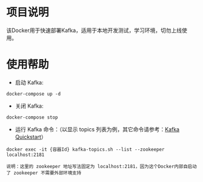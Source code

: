 # 项目说明
该Docker用于快速部署Kafka，适用于本地开发测试，学习环境，切勿上线使用。

# 使用帮助
- 启动 Kafka:
```
docker-compose up -d
```
- 关闭 Kafka:
```
docker-compose stop
```
- 运行 Kafka 命令：（以显示 topics 列表为例，其它命令请参考：[Kafka Quickstart](http://kafka.apache.org/quickstart)）
```
docker exec -it {容器Id} kafka-topics.sh --list --zookeeper localhost:2181

说明：这里的 zookeeper 地址写法固定为 localhost:2181，因为这个Docker内部自启动了 zookeeper 不需要外部环境支持
```
